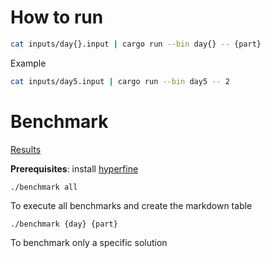 # How to run

```bash
cat inputs/day{}.input | cargo run --bin day{} -- {part}
```

Example

```bash
cat inputs/day5.input | cargo run --bin day5 -- 2
```

# Benchmark

[Results](results.md)

**Prerequisites**: install [hyperfine](https://github.com/sharkdp/hyperfine)

```
./benchmark all
```

To execute all benchmarks and create the markdown table

```
./benchmark {day} {part}
```

To benchmark only a specific solution
